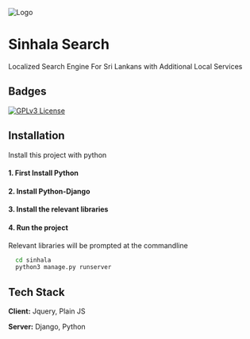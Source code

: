 
![Logo](https://encrypted-tbn3.gstatic.com/images?q=tbn:ANd9GcSrCg3A5aXOYeRFe1o25-KzDSpQ1XxX4p91OKr-6nLUSJ4XnJ1d)


# Sinhala Search

Localized Search Engine For Sri Lankans with Additional Local Services


## Badges
[![GPLv3 License](https://img.shields.io/badge/License-GPL%20v3-yellow.svg)](https://opensource.org/licenses/)


## Installation

Install this project with python

#### 1. First Install Python
#### 2. Install Python-Django
#### 3. Install the relevant libraries
#### 4. Run the project
  Relevant libraries will be prompted at the commandline
```bash
  cd sinhala
  python3 manage.py runserver
```
    
## Tech Stack

**Client:** Jquery, Plain JS

**Server:** Django, Python

